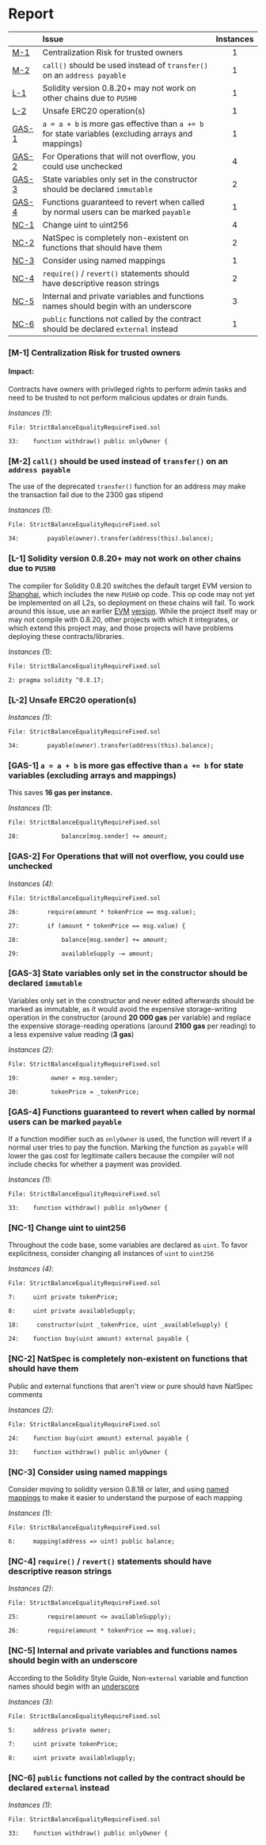 # Report

| |Issue|Instances|
|-|:-|:-:|
| [M-1](#M-1) | Centralization Risk for trusted owners | 1 |
| [M-2](#M-2) | `call()` should be used instead of `transfer()` on an `address payable` | 1 |
| [L-1](#L-1) | Solidity version 0.8.20+ may not work on other chains due to `PUSH0` | 1 |
| [L-2](#L-2) | Unsafe ERC20 operation(s) | 1 |
| [GAS-1](#GAS-1) | `a = a + b` is more gas effective than `a += b` for state variables (excluding arrays and mappings) | 1 |
| [GAS-2](#GAS-2) | For Operations that will not overflow, you could use unchecked | 4 |
| [GAS-3](#GAS-3) | State variables only set in the constructor should be declared `immutable` | 2 |
| [GAS-4](#GAS-4) | Functions guaranteed to revert when called by normal users can be marked `payable` | 1 |
| [NC-1](#NC-1) | Change uint to uint256 | 4 |
| [NC-2](#NC-2) | NatSpec is completely non-existent on functions that should have them | 2 |
| [NC-3](#NC-3) | Consider using named mappings | 1 |
| [NC-4](#NC-4) | `require()` / `revert()` statements should have descriptive reason strings | 2 |
| [NC-5](#NC-5) | Internal and private variables and functions names should begin with an underscore | 3 |
| [NC-6](#NC-6) | `public` functions not called by the contract should be declared `external` instead | 1 |



### <a name="M-1"></a>[M-1] Centralization Risk for trusted owners

#### Impact:
Contracts have owners with privileged rights to perform admin tasks and need to be trusted to not perform malicious updates or drain funds.

*Instances (1)*:
```solidity
File: StrictBalanceEqualityRequireFixed.sol

33:    function withdraw() public onlyOwner {

```

### <a name="M-2"></a>[M-2] `call()` should be used instead of `transfer()` on an `address payable`
The use of the deprecated `transfer()` function for an address may make the transaction fail due to the 2300 gas stipend

*Instances (1)*:
```solidity
File: StrictBalanceEqualityRequireFixed.sol

34:        payable(owner).transfer(address(this).balance);

```

### <a name="L-1"></a>[L-1] Solidity version 0.8.20+ may not work on other chains due to `PUSH0`
The compiler for Solidity 0.8.20 switches the default target EVM version to [Shanghai](https://blog.soliditylang.org/2023/05/10/solidity-0.8.20-release-announcement/#important-note), which includes the new `PUSH0` op code. This op code may not yet be implemented on all L2s, so deployment on these chains will fail. To work around this issue, use an earlier [EVM](https://docs.soliditylang.org/en/v0.8.20/using-the-compiler.html?ref=zaryabs.com#setting-the-evm-version-to-target) [version](https://book.getfoundry.sh/reference/config/solidity-compiler#evm_version). While the project itself may or may not compile with 0.8.20, other projects with which it integrates, or which extend this project may, and those projects will have problems deploying these contracts/libraries.

*Instances (1)*:
```solidity
File: StrictBalanceEqualityRequireFixed.sol

2: pragma solidity ^0.8.17;

```

### <a name="L-2"></a>[L-2] Unsafe ERC20 operation(s)

*Instances (1)*:
```solidity
File: StrictBalanceEqualityRequireFixed.sol

34:        payable(owner).transfer(address(this).balance);

```

### <a name="GAS-1"></a>[GAS-1] `a = a + b` is more gas effective than `a += b` for state variables (excluding arrays and mappings)
This saves **16 gas per instance.**

*Instances (1)*:
```solidity
File: StrictBalanceEqualityRequireFixed.sol

28:            balance[msg.sender] += amount;

```

### <a name="GAS-2"></a>[GAS-2] For Operations that will not overflow, you could use unchecked

*Instances (4)*:
```solidity
File: StrictBalanceEqualityRequireFixed.sol

26:        require(amount * tokenPrice == msg.value);

27:        if (amount * tokenPrice == msg.value) {

28:            balance[msg.sender] += amount;

29:            availableSupply -= amount;

```

### <a name="GAS-3"></a>[GAS-3] State variables only set in the constructor should be declared `immutable`
Variables only set in the constructor and never edited afterwards should be marked as immutable, as it would avoid the expensive storage-writing operation in the constructor (around **20 000 gas** per variable) and replace the expensive storage-reading operations (around **2100 gas** per reading) to a less expensive value reading (**3 gas**)

*Instances (2)*:
```solidity
File: StrictBalanceEqualityRequireFixed.sol

19:         owner = msg.sender;

20:         tokenPrice = _tokenPrice;

```

### <a name="GAS-4"></a>[GAS-4] Functions guaranteed to revert when called by normal users can be marked `payable`
If a function modifier such as `onlyOwner` is used, the function will revert if a normal user tries to pay the function. Marking the function as `payable` will lower the gas cost for legitimate callers because the compiler will not include checks for whether a payment was provided.

*Instances (1)*:
```solidity
File: StrictBalanceEqualityRequireFixed.sol

33:    function withdraw() public onlyOwner {

```

### <a name="NC-1"></a>[NC-1] Change uint to uint256
Throughout the code base, some variables are declared as `uint`. To favor explicitness, consider changing all instances of `uint` to `uint256`

*Instances (4)*:
```solidity
File: StrictBalanceEqualityRequireFixed.sol

7:     uint private tokenPrice;

8:     uint private availableSupply;

18:     constructor(uint _tokenPrice, uint _availableSupply) {

24:    function buy(uint amount) external payable {

```

### <a name="NC-2"></a>[NC-2] NatSpec is completely non-existent on functions that should have them
Public and external functions that aren't view or pure should have NatSpec comments

*Instances (2)*:
```solidity
File: StrictBalanceEqualityRequireFixed.sol

24:    function buy(uint amount) external payable {

33:    function withdraw() public onlyOwner {

```

### <a name="NC-3"></a>[NC-3] Consider using named mappings
Consider moving to solidity version 0.8.18 or later, and using [named mappings](https://ethereum.stackexchange.com/questions/51629/how-to-name-the-arguments-in-mapping/145555#145555) to make it easier to understand the purpose of each mapping

*Instances (1)*:
```solidity
File: StrictBalanceEqualityRequireFixed.sol

6:     mapping(address => uint) public balance;

```

### <a name="NC-4"></a>[NC-4] `require()` / `revert()` statements should have descriptive reason strings

*Instances (2)*:
```solidity
File: StrictBalanceEqualityRequireFixed.sol

25:        require(amount <= availableSupply);

26:        require(amount * tokenPrice == msg.value);

```

### <a name="NC-5"></a>[NC-5] Internal and private variables and functions names should begin with an underscore
According to the Solidity Style Guide, Non-`external` variable and function names should begin with an [underscore](https://docs.soliditylang.org/en/latest/style-guide.html#underscore-prefix-for-non-external-functions-and-variables)

*Instances (3)*:
```solidity
File: StrictBalanceEqualityRequireFixed.sol

5:     address private owner;

7:     uint private tokenPrice;

8:     uint private availableSupply;

```

### <a name="NC-6"></a>[NC-6] `public` functions not called by the contract should be declared `external` instead

*Instances (1)*:
```solidity
File: StrictBalanceEqualityRequireFixed.sol

33:    function withdraw() public onlyOwner {

```


